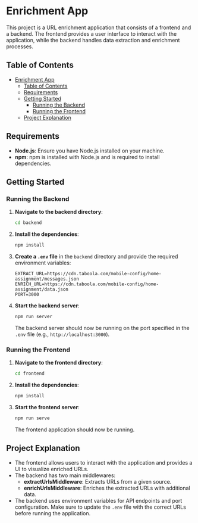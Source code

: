 
# Enrichment App

This project is a URL enrichment application that consists of a frontend and a backend. The frontend provides a user interface to interact with the application, while the backend handles data extraction and enrichment processes.

## Table of Contents
- [Enrichment App](#enrichment-app)
  - [Table of Contents](#table-of-contents)
  - [Requirements](#requirements)
  - [Getting Started](#getting-started)
    - [Running the Backend](#running-the-backend)
    - [Running the Frontend](#running-the-frontend)
  - [Project Explanation](#project-explanation)

## Requirements

- **Node.js**: Ensure you have Node.js installed on your machine.
- **npm**: npm is installed with Node.js and is required to install dependencies.

## Getting Started

### Running the Backend

1. **Navigate to the backend directory**:
   ```bash
   cd backend
   ```

2. **Install the dependencies**:
   ```bash
   npm install
   ```

3. **Create a `.env` file** in the `backend` directory and provide the required environment variables:
   ```
   EXTRACT_URL=https://cdn.taboola.com/mobile-config/home-assignment/messages.json
   ENRICH_URL=https://cdn.taboola.com/mobile-config/home-assignment/data.json
   PORT=3000
   ```

4. **Start the backend server**:
   ```bash
   npm run server
   ```
   The backend server should now be running on the port specified in the `.env` file (e.g., `http://localhost:3000`).

### Running the Frontend

1. **Navigate to the frontend directory**:
   ```bash
   cd frontend
   ```

2. **Install the dependencies**:
   ```bash
   npm install
   ```

3. **Start the frontend server**:
   ```bash
   npm run serve
   ```
   The frontend application should now be running.


## Project Explanation

- The frontend allows users to interact with the application and provides a UI to visualize enriched URLs.
- The backend has two main middlewares:
  - **extractUrlsMiddleware**: Extracts URLs from a given source.
  - **enrichUrlsMiddleware**: Enriches the extracted URLs with additional data.
- The backend uses environment variables for API endpoints and port configuration. Make sure to update the `.env` file with the correct URLs before running the application.

